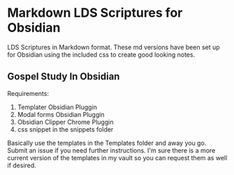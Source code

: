 # Markdown LDS Scriptures for Obsidian
LDS Scriptures in Markdown format.  These md versions have been set up for Obsidian using the included css to create good looking notes.

## Gospel Study In Obsidian
Requirements:
1. Templater Obsidian Pluggin
2. Modal forms Obsidian Pluggin
3. Obsidian Clipper Chrome Pluggin
4. css snippet in the snippets folder

Basically use the templates in the Templates folder and away you go. Submit an issue if you need further instructions. I'm sure there is a more current version of the templates in my vault so you can request them as well if desired.
